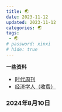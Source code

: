 ```yaml
---
title: 🌏
date: 2023-11-12
updated: 2023-11-12
categories: 🌏
tags:
 - 🌏
# password: xinxi
# hide: true
---
```

**一些资料**
- [时代周刊](https://timesmagazin.com/)
- [经济学人（收费）](https://www.economist.com/)

### 2024年8月10日
